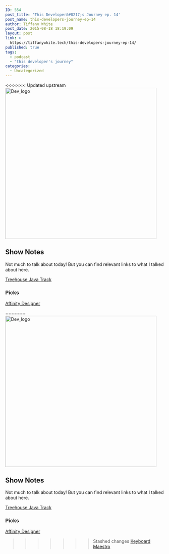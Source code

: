 ```yaml
---
ID: 554
post_title: 'This Developer&#8217;s Journey ep. 14'
post_name: this-developers-journey-ep-14
author: Tiffany White
post_date: 2015-08-18 18:19:09
layout: post
link: >
  https://tiffanywhite.tech/this-developers-journey-ep-14/
published: true
tags:
  - podcast
  - "this developer's journey"
categories:
  - Uncategorized
---
```

<<<<<<< Updated upstream
<img class="aligncenter" src="http://helloburgh.me/wp-content/uploads/2015/08/wpid-Dev-Logo.png" alt="Dev_logo" width="479" height="479" />

<h2>Show Notes</h2>

Not much to talk about today! But you can find relevant links to what I talked about here.

<a href="https://teamtreehouse.com/tracks/learn-java">Treehouse Java Track</a>
<h3>Picks</h3>
<a href="https://affinity.serif.com/en-us/designer/">Affinity Designer</a>

=======
<img class="aligncenter" src="http://helloburgh.me/wp-content/uploads/2015/08/wpid-Dev-Logo.png" alt="Dev_logo" width="479" height="479" />

<h2>Show Notes</h2>

Not much to talk about today! But you can find relevant links to what I talked about here.

<a href="https://teamtreehouse.com/tracks/learn-java">Treehouse Java Track</a>
<h3>Picks</h3>
<a href="https://affinity.serif.com/en-us/designer/">Affinity Designer</a>

>>>>>>> Stashed changes
<a href="http://www.keyboardmaestro.com/main/">Keyboard Maestro</a>